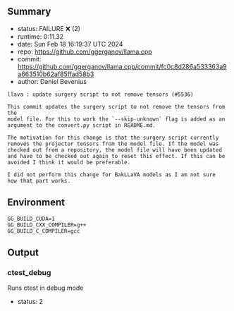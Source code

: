 ## Summary

- status:  FAILURE ❌ (2)
- runtime: 0:11.32
- date:    Sun Feb 18 16:19:37 UTC 2024
- repo:    https://github.com/ggerganov/llama.cpp
- commit:  https://github.com/ggerganov/llama.cpp/commit/fc0c8d286a533363a9a663510b62af85ffad58b3
- author:  Daniel Bevenius
```
llava : update surgery script to not remove tensors (#5536)

This commit updates the surgery script to not remove the tensors from the
model file. For this to work the `--skip-unknown` flag is added as an
argument to the convert.py script in README.md.

The motivation for this change is that the surgery script currently
removes the projector tensors from the model file. If the model was
checked out from a repository, the model file will have been updated
and have to be checked out again to reset this effect. If this can be
avoided I think it would be preferable.

I did not perform this change for BakLLaVA models as I am not sure
how that part works.
```

## Environment

```
GG_BUILD_CUDA=1
GG_BUILD_CXX_COMPILER=g++
GG_BUILD_C_COMPILER=gcc
```

## Output

### ctest_debug

Runs ctest in debug mode
- status: 2
```

```


